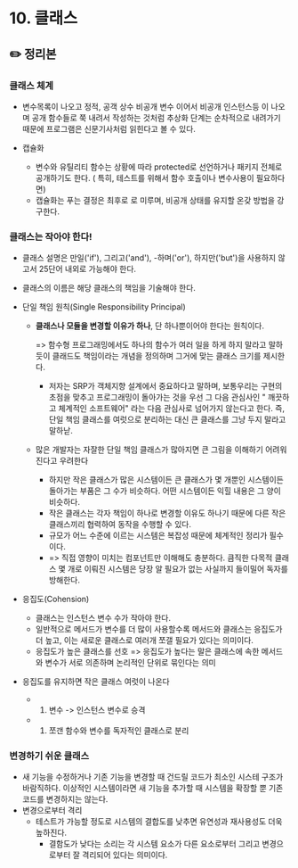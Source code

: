 # 10. 클래스

## ✏️ 정리본

### 클래스 체계

- 변수목록이 나오고 정적, 공객 상수 비공개 변수 이어서 비공개 인스턴스등 이 나오며 공개 함수들로 쭉 내려서 작성하는 것처럼 추상화 단계는 순차적으로 내려가기 때문에 프로그램은 신문기사처럼 읽힌다고 볼 수 있다.

- 캡슐화
  - 변수와 유틸리티 함수는 상황에 따라 protected로 선언하거나 패키지 전체로 공개하기도 한다. ( 특히, 테스트를 위해서 함수 호출이나 변수사용이 필요하다면)
  - 캡슐화는 푸는 결정은 최후로 로 미루며, 비공개 상태를 유지할 온갖 방법을 강구한다.

### 클래스는 작아야 한다!

- 클래스 설명은 만일('if'), 그리고('and'), -하며('or'), 하지만('but')을 사용하지 않고서 25단어 내외로 가능해야 한다.

- 클래스의 이름은 해당 클래스의 책임을 기술해야 한다.

- 단일 책임 원칙(Single Responsibility Principal)

  - **클래스나 모듈을 변경할 이유가 하나**, 단 하나뿐이어야 한다는 원칙이다.

    => 함수형 프로그래밍에서도 하나의 함수가 여러 일을 하게 하지 말라고 말하듯이 클래드도 책임이라는 개념을 정의하며 그거에 맞는 클래스 크기를 제시한다.

    - 저자는 SRP가 객체지향 설계에서 중요하다고 말하며, 보통우리는 구현의 초점을 맞추고 프로그래밍이 돌아가는 것을 우선 그 다음 관심사인 " 깨끗하고 체계적인 소프트웨어" 라는 다음 관심사로 넘어가지 않는다고 한다. 즉, 단일 책임 클래스를 여럿으로 분리하는 대신 큰 클래스를 그냥 두지 말라고 말하낟.

  - 많은 개발자는 자잘한 단일 책임 클래스가 많아지면 큰 그림을 이해하기 어려워진다고 우려한다

    - 하지만 작은 클래스가 많은 시스템이든 큰 클래스가 몇 개뿐인 시스템이든 돌아가는 부품은 그 수가 비슷하다. 어떤 시스템이든 익힐 내용은 그 양이 비슷하다.
    - 작은 클래스는 각자 책임이 하나로 변경할 이유도 하나기 때문에 다른 작은 클래스끼리 협력하여 동작을 수행할 수 있다.
    - 규모가 어느 수준에 이르는 시스템은 복잡성 때문에 체계적인 정리가 필수이다.
    - => 직접 영향이 미치는 컴포넌트만 이해해도 충분하다. 큼직한 다목적 클래스 몇 개로 이뤄진 시스템은 당장 알 필요가 없는 사실까지 들이밀어 독자를 방해한다.

- 응집도(Cohension)

  - 클래스는 인스턴스 변수 수가 작아야 한다.
  - 일반적으로 메서드가 변수를 더 많이 사용할수록 메서드와 클래스는 응집도가 더 높고, 이는 새로운 클래스로 여러개 쪼갤 필요가 있다는 의미이다.
  - 응집도가 높은 클래스를 선호 => 응집도가 높다는 말은 클래스에 속한 메서드와 변수가 서로 의존하며 논리적인 단위로 묶인다는 의미

- 응집도를 유지하면 작은 클래스 여럿이 나온다

  - 1. 변수 -> 인스턴스 변수로 승격
  - 1. 쪼갠 함수와 변수를 독자적인 클래스로 분리

### 변경하기 쉬운 클래스

- 새 기능을 수정하거나 기존 기능을 변경할 때 건드릴 코드가 최소인 시스테 구조가 바람직하다. 이상적인 시스템이라면 새 기능을 추가할 때 시스템을 확장할 뿐 기존 코드를 변경하지는 않는다.
- 변경으로부터 격리
  - 테스트가 가능할 정도로 시스템의 결합도를 낮추면 유연성과 재사용성도 더욱 높하진다.
    - 결함도가 낮다는 소리는 각 시스템 요소가 다른 요소로부터 그리고 변경으로부터 잘 격리되어 있다는 의미이다.
